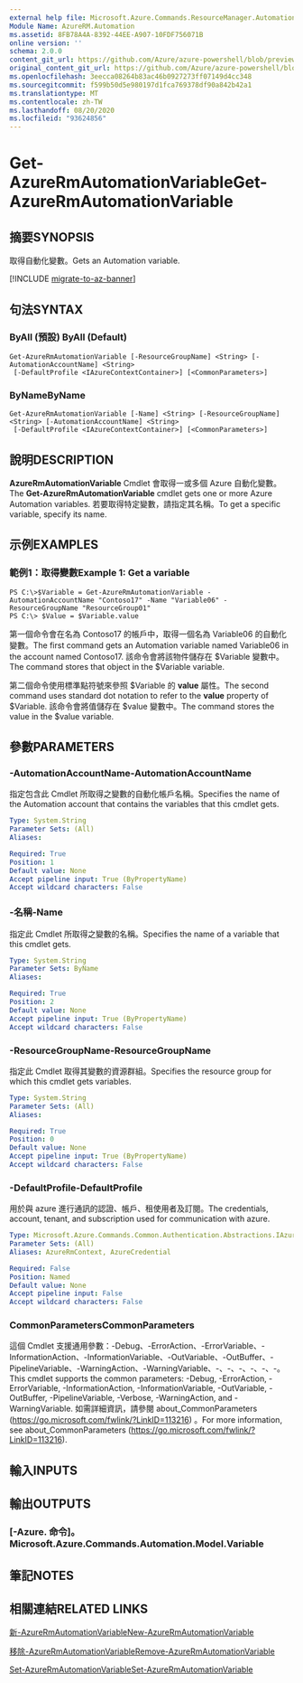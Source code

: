 ```yaml
---
external help file: Microsoft.Azure.Commands.ResourceManager.Automation.dll-Help.xml
Module Name: AzureRM.Automation
ms.assetid: 8FB78A4A-8392-44EE-A907-10FDF756071B
online version: ''
schema: 2.0.0
content_git_url: https://github.com/Azure/azure-powershell/blob/preview/src/ResourceManager/Automation/Commands.Automation/help/Get-AzureRMAutomationVariable.md
original_content_git_url: https://github.com/Azure/azure-powershell/blob/preview/src/ResourceManager/Automation/Commands.Automation/help/Get-AzureRMAutomationVariable.md
ms.openlocfilehash: 3eecca08264b83ac46b0927273ff07149d4cc348
ms.sourcegitcommit: f599b50d5e980197d1fca769378df90a842b42a1
ms.translationtype: MT
ms.contentlocale: zh-TW
ms.lasthandoff: 08/20/2020
ms.locfileid: "93624856"
---
```

# <span data-ttu-id="57812-101">Get-AzureRmAutomationVariable</span><span class="sxs-lookup"><span data-stu-id="57812-101">Get-AzureRmAutomationVariable</span></span>

## <span data-ttu-id="57812-102">摘要</span><span class="sxs-lookup"><span data-stu-id="57812-102">SYNOPSIS</span></span>
<span data-ttu-id="57812-103">取得自動化變數。</span><span class="sxs-lookup"><span data-stu-id="57812-103">Gets an Automation variable.</span></span>

[!INCLUDE [migrate-to-az-banner](../../includes/migrate-to-az-banner.md)]

## <span data-ttu-id="57812-104">句法</span><span class="sxs-lookup"><span data-stu-id="57812-104">SYNTAX</span></span>

### <span data-ttu-id="57812-105">ByAll (預設) </span><span class="sxs-lookup"><span data-stu-id="57812-105">ByAll (Default)</span></span>
```
Get-AzureRmAutomationVariable [-ResourceGroupName] <String> [-AutomationAccountName] <String>
 [-DefaultProfile <IAzureContextContainer>] [<CommonParameters>]
```

### <span data-ttu-id="57812-106">ByName</span><span class="sxs-lookup"><span data-stu-id="57812-106">ByName</span></span>
```
Get-AzureRmAutomationVariable [-Name] <String> [-ResourceGroupName] <String> [-AutomationAccountName] <String>
 [-DefaultProfile <IAzureContextContainer>] [<CommonParameters>]
```

## <span data-ttu-id="57812-107">說明</span><span class="sxs-lookup"><span data-stu-id="57812-107">DESCRIPTION</span></span>
<span data-ttu-id="57812-108">**AzureRmAutomationVariable** Cmdlet 會取得一或多個 Azure 自動化變數。</span><span class="sxs-lookup"><span data-stu-id="57812-108">The **Get-AzureRmAutomationVariable** cmdlet gets one or more Azure Automation variables.</span></span>
<span data-ttu-id="57812-109">若要取得特定變數，請指定其名稱。</span><span class="sxs-lookup"><span data-stu-id="57812-109">To get a specific variable, specify its name.</span></span>

## <span data-ttu-id="57812-110">示例</span><span class="sxs-lookup"><span data-stu-id="57812-110">EXAMPLES</span></span>

### <span data-ttu-id="57812-111">範例1：取得變數</span><span class="sxs-lookup"><span data-stu-id="57812-111">Example 1: Get a variable</span></span>
```
PS C:\>$Variable = Get-AzureRmAutomationVariable -AutomationAccountName "Contoso17" -Name "Variable06" -ResourceGroupName "ResourceGroup01"
PS C:\> $Value = $Variable.value
```

<span data-ttu-id="57812-112">第一個命令會在名為 Contoso17 的帳戶中，取得一個名為 Variable06 的自動化變數。</span><span class="sxs-lookup"><span data-stu-id="57812-112">The first command gets an Automation variable named Variable06 in the account named Contoso17.</span></span>
<span data-ttu-id="57812-113">該命令會將該物件儲存在 $Variable 變數中。</span><span class="sxs-lookup"><span data-stu-id="57812-113">The command stores that object in the $Variable variable.</span></span>

<span data-ttu-id="57812-114">第二個命令使用標準點符號來參照 $Variable 的 **value** 屬性。</span><span class="sxs-lookup"><span data-stu-id="57812-114">The second command uses standard dot notation to refer to the **value** property of $Variable.</span></span>
<span data-ttu-id="57812-115">該命令會將值儲存在 $value 變數中。</span><span class="sxs-lookup"><span data-stu-id="57812-115">The command stores the value in the $value variable.</span></span>

## <span data-ttu-id="57812-116">參數</span><span class="sxs-lookup"><span data-stu-id="57812-116">PARAMETERS</span></span>

### <span data-ttu-id="57812-117">-AutomationAccountName</span><span class="sxs-lookup"><span data-stu-id="57812-117">-AutomationAccountName</span></span>
<span data-ttu-id="57812-118">指定包含此 Cmdlet 所取得之變數的自動化帳戶名稱。</span><span class="sxs-lookup"><span data-stu-id="57812-118">Specifies the name of the Automation account that contains the variables that this cmdlet gets.</span></span>

```yaml
Type: System.String
Parameter Sets: (All)
Aliases: 

Required: True
Position: 1
Default value: None
Accept pipeline input: True (ByPropertyName)
Accept wildcard characters: False
```

### <span data-ttu-id="57812-119">-名稱</span><span class="sxs-lookup"><span data-stu-id="57812-119">-Name</span></span>
<span data-ttu-id="57812-120">指定此 Cmdlet 所取得之變數的名稱。</span><span class="sxs-lookup"><span data-stu-id="57812-120">Specifies the name of a variable that this cmdlet gets.</span></span>

```yaml
Type: System.String
Parameter Sets: ByName
Aliases: 

Required: True
Position: 2
Default value: None
Accept pipeline input: True (ByPropertyName)
Accept wildcard characters: False
```

### <span data-ttu-id="57812-121">-ResourceGroupName</span><span class="sxs-lookup"><span data-stu-id="57812-121">-ResourceGroupName</span></span>
<span data-ttu-id="57812-122">指定此 Cmdlet 取得其變數的資源群組。</span><span class="sxs-lookup"><span data-stu-id="57812-122">Specifies the resource group for which this cmdlet gets variables.</span></span>

```yaml
Type: System.String
Parameter Sets: (All)
Aliases: 

Required: True
Position: 0
Default value: None
Accept pipeline input: True (ByPropertyName)
Accept wildcard characters: False
```

### <span data-ttu-id="57812-123">-DefaultProfile</span><span class="sxs-lookup"><span data-stu-id="57812-123">-DefaultProfile</span></span>
<span data-ttu-id="57812-124">用於與 azure 進行通訊的認證、帳戶、租使用者及訂閱。</span><span class="sxs-lookup"><span data-stu-id="57812-124">The credentials, account, tenant, and subscription used for communication with azure.</span></span>

```yaml
Type: Microsoft.Azure.Commands.Common.Authentication.Abstractions.IAzureContextContainer
Parameter Sets: (All)
Aliases: AzureRmContext, AzureCredential

Required: False
Position: Named
Default value: None
Accept pipeline input: False
Accept wildcard characters: False
```

### <span data-ttu-id="57812-125">CommonParameters</span><span class="sxs-lookup"><span data-stu-id="57812-125">CommonParameters</span></span>
<span data-ttu-id="57812-126">這個 Cmdlet 支援通用參數：-Debug、-ErrorAction、-ErrorVariable、-InformationAction、-InformationVariable、-OutVariable、-OutBuffer、-PipelineVariable、-WarningAction、-WarningVariable、-、-、-、-、-、-。</span><span class="sxs-lookup"><span data-stu-id="57812-126">This cmdlet supports the common parameters: -Debug, -ErrorAction, -ErrorVariable, -InformationAction, -InformationVariable, -OutVariable, -OutBuffer, -PipelineVariable, -Verbose, -WarningAction, and -WarningVariable.</span></span> <span data-ttu-id="57812-127">如需詳細資訊，請參閱 about_CommonParameters (https://go.microsoft.com/fwlink/?LinkID=113216) 。</span><span class="sxs-lookup"><span data-stu-id="57812-127">For more information, see about_CommonParameters (https://go.microsoft.com/fwlink/?LinkID=113216).</span></span>

## <span data-ttu-id="57812-128">輸入</span><span class="sxs-lookup"><span data-stu-id="57812-128">INPUTS</span></span>

## <span data-ttu-id="57812-129">輸出</span><span class="sxs-lookup"><span data-stu-id="57812-129">OUTPUTS</span></span>

### <span data-ttu-id="57812-130">[-Azure. 命令]。</span><span class="sxs-lookup"><span data-stu-id="57812-130">Microsoft.Azure.Commands.Automation.Model.Variable</span></span>

## <span data-ttu-id="57812-131">筆記</span><span class="sxs-lookup"><span data-stu-id="57812-131">NOTES</span></span>

## <span data-ttu-id="57812-132">相關連結</span><span class="sxs-lookup"><span data-stu-id="57812-132">RELATED LINKS</span></span>

[<span data-ttu-id="57812-133">新-AzureRmAutomationVariable</span><span class="sxs-lookup"><span data-stu-id="57812-133">New-AzureRmAutomationVariable</span></span>](./New-AzureRMAutomationVariable.md)

[<span data-ttu-id="57812-134">移除-AzureRmAutomationVariable</span><span class="sxs-lookup"><span data-stu-id="57812-134">Remove-AzureRmAutomationVariable</span></span>](./Remove-AzureRMAutomationVariable.md)

[<span data-ttu-id="57812-135">Set-AzureRmAutomationVariable</span><span class="sxs-lookup"><span data-stu-id="57812-135">Set-AzureRmAutomationVariable</span></span>](./Set-AzureRMAutomationVariable.md)


